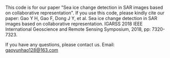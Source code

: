 This code is for our paper "Sea ice change detection in SAR images based on collaborative representation". 
If you use this code, please kindly cite our paper:
Gao Y H, Gao F, Dong J Y, et al. Sea ice change detection in SAR images based on collaborative representation. IGARSS 2018 IEEE International Geoscience and Remote Sensing Symposium, 2018, pp: 7320-7323.

If you have any questions, please contact us. 
Email:  gaoyunhao128@163.com
